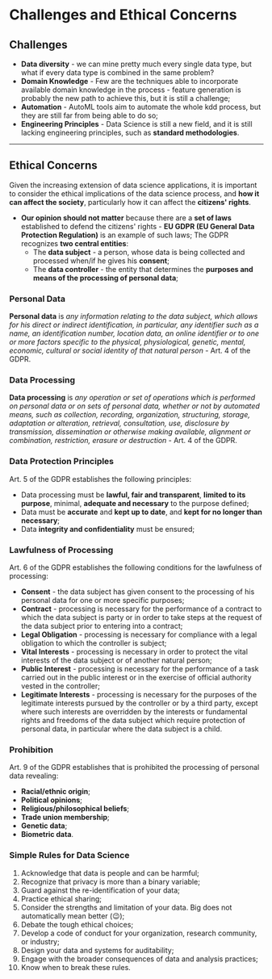 # Challenges and Ethical Concerns

## Challenges

* **Data diversity** - we can mine pretty much every single data type, but what if every data type is combined in the same problem?
* **Domain Knowledge** - Few are the techniques able to incorporate available domain knowledge in the process - feature generation is probably the new path to achieve this, but it is still a challenge;
* **Automation** - AutoML tools aim to automate the whole kdd process, but they are still far from being able to do so;
* **Engineering Principles** - Data Science is still a new field, and it is still lacking engineering principles, such as **standard methodologies**.

---

## Ethical Concerns

Given the increasing extension of data science applications, it is important to consider the ethical implications of the data science process, and **how it can affect the society**, particularly how it can affect the **citizens' rights**.

* **Our opinion should not matter** because there are a **set of laws** established to defend the citizens' rights - **EU GDPR (EU General Data Protection Regulation)** is an example of such laws; The GDPR recognizes **two central entities**:
  * The **data subject** - a person, whose data is being collected and processed when/if he gives his **consent**;
  * The **data controller** - the entity that determines the **purposes and means of the processing of personal data**;

### Personal Data

**Personal data** is _any information relating to the data subject, which allows for his direct or indirect identification, in particular, any identifier such as a name, an identification number, location data, an online identifier or to one or more factors specific to the physical, physiological, genetic, mental, economic, cultural or social identity of that natural person_ - Art. 4 of the GDPR.

### Data Processing

**Data processing** is _any operation or set of operations which is performed on personal data or on sets of personal data, whether or not by automated means, such as collection, recording, organization, structuring, storage, adaptation or alteration, retrieval, consultation, use, disclosure by transmission, dissemination or otherwise making available, alignment or combination, restriction, erasure or destruction_ - Art. 4 of the GDPR.

### Data Protection Principles

Art. 5 of the GDPR establishes the following principles:

* Data processing must be **lawful, fair and transparent**, **limited to its purpose**, minimal, **adequate and necessary** to the purpose defined;
* Data must be **accurate** and **kept up to date**, and **kept for no longer than necessary**;
* Data **integrity and confidentiality** must be ensured;

### Lawfulness of Processing

Art. 6 of the GDPR establishes the following conditions for the lawfulness of processing:

* **Consent** - the data subject has given consent to the processing of his personal data for one or more specific purposes;
* **Contract** - processing is necessary for the performance of a contract to which the data subject is party or in order to take steps at the request of the data subject prior to entering into a contract;
* **Legal Obligation** - processing is necessary for compliance with a legal obligation to which the controller is subject;
* **Vital Interests** - processing is necessary in order to protect the vital interests of the data subject or of another natural person;
* **Public Interest** - processing is necessary for the performance of a task carried out in the public interest or in the exercise of official authority vested in the controller;
* **Legitimate Interests** - processing is necessary for the purposes of the legitimate interests pursued by the controller or by a third party, except where such interests are overridden by the interests or fundamental rights and freedoms of the data subject which require protection of personal data, in particular where the data subject is a child.

### Prohibition

Art. 9 of the GDPR establishes that is prohibited the processing of personal data revealing:

* **Racial/ethnic origin**;
* **Political opinions**;
* **Religious/philosophical beliefs**;
* **Trade union membership**;
* **Genetic data**;
* **Biometric data**.

### Simple Rules for Data Science

1. Acknowledge that data is people and can be harmful;
2. Recognize that privacy is more than a binary variable;
3. Guard against the re-identification of your data;
4. Practice ethical sharing;
5. Consider the strengths and limitation of your data. Big does not automatically mean better (😉);
6. Debate the tough ethical choices;
7. Develop a code of conduct for your organization, research community, or industry;
8. Design your data and systems for auditability;
9. Engage with the broader consequences of data and analysis practices;
10. Know when to break these rules.
